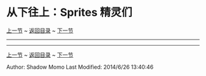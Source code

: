 # 从下往上：Sprites 精灵们 #
[上一节](https://shadowmomo.github.io/rgss3-guide/p/fourth.html) ~ [返回目录](https://shadowmomo.github.io/rgss3-guide/) ~ [下一节](https://shadowmomo.github.io/rgss3-guide/p/sixth.html)

---


---
[上一节](https://shadowmomo.github.io/rgss3-guide/p/fourth.html) ~ [返回目录](https://shadowmomo.github.io/rgss3-guide/) ~ [下一节](https://shadowmomo.github.io/rgss3-guide/p/sixth.html)

Author: Shadow Momo
Last Modified: 2014/6/26 13:40:46 